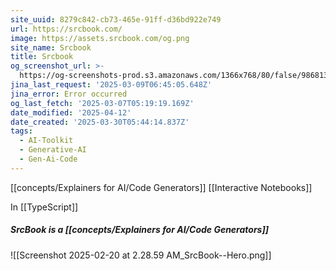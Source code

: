 ```yaml
---
site_uuid: 8279c842-cb73-465e-91ff-d36bd922e749
url: https://srcbook.com/
image: https://assets.srcbook.com/og.png
site_name: Srcbook
title: Srcbook
og_screenshot_url: >-
  https://og-screenshots-prod.s3.amazonaws.com/1366x768/80/false/986813a2f37df68634a3f133876a4cff7c95b474b6240ec78e2f60b7a17ad86c.jpeg
jina_last_request: '2025-03-09T06:45:05.648Z'
jina_error: Error occurred
og_last_fetch: '2025-03-07T05:19:19.169Z'
date_modified: '2025-04-12'
date_created: '2025-03-30T05:44:14.837Z'
tags:
  - AI-Toolkit
  - Generative-AI
  - Gen-Ai-Code
---
```



































































[[concepts/Explainers for AI/Code Generators]]
[[Interactive Notebooks]]

In [[TypeScript]]

##### SrcBook is a [[concepts/Explainers for AI/Code Generators]]
![[Screenshot 2025-02-20 at 2.28.59 AM_SrcBook--Hero.png]]

